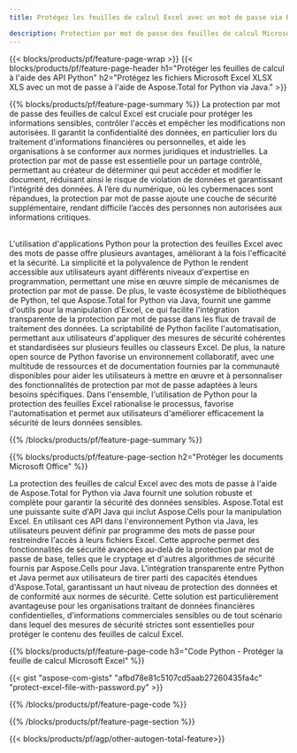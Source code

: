 ```yaml
---
title: Protégez les feuilles de calcul Excel avec un mot de passe via Python 

description: Protection par mot de passe des feuilles de calcul Microsoft Excel XLS XLSX via l'application Python. Appliquez facilement le mot de passe.
---
```


{{< blocks/products/pf/feature-page-wrap >}}
{{< blocks/products/pf/feature-page-header h1="Protéger les feuilles de calcul à l'aide des API Python" h2="Protégez les fichiers Microsoft Excel XLSX XLS avec un mot de passe à l'aide de Aspose.Total for Python via Java." >}}

{{% blocks/products/pf/feature-page-summary %}}
La protection par mot de passe des feuilles de calcul Excel est cruciale pour protéger les informations sensibles, contrôler l'accès et empêcher les modifications non autorisées. Il garantit la confidentialité des données, en particulier lors du traitement d'informations financières ou personnelles, et aide les organisations à se conformer aux normes juridiques et industrielles. La protection par mot de passe est essentielle pour un partage contrôlé, permettant au créateur de déterminer qui peut accéder et modifier le document, réduisant ainsi le risque de violation de données et garantissant l'intégrité des données. À l’ère du numérique, où les cybermenaces sont répandues, la protection par mot de passe ajoute une couche de sécurité supplémentaire, rendant difficile l’accès des personnes non autorisées aux informations critiques. <br /><br />

L'utilisation d'applications Python pour la protection des feuilles Excel avec des mots de passe offre plusieurs avantages, améliorant à la fois l'efficacité et la sécurité. La simplicité et la polyvalence de Python le rendent accessible aux utilisateurs ayant différents niveaux d'expertise en programmation, permettant une mise en œuvre simple de mécanismes de protection par mot de passe. De plus, le vaste écosystème de bibliothèques de Python, tel que Aspose.Total for Python via Java, fournit une gamme d'outils pour la manipulation d'Excel, ce qui facilite l'intégration transparente de la protection par mot de passe dans les flux de travail de traitement des données. La scriptabilité de Python facilite l'automatisation, permettant aux utilisateurs d'appliquer des mesures de sécurité cohérentes et standardisées sur plusieurs feuilles ou classeurs Excel. De plus, la nature open source de Python favorise un environnement collaboratif, avec une multitude de ressources et de documentation fournies par la communauté disponibles pour aider les utilisateurs à mettre en œuvre et à personnaliser des fonctionnalités de protection par mot de passe adaptées à leurs besoins spécifiques. Dans l'ensemble, l'utilisation de Python pour la protection des feuilles Excel rationalise le processus, favorise l'automatisation et permet aux utilisateurs d'améliorer efficacement la sécurité de leurs données sensibles.

{{% /blocks/products/pf/feature-page-summary  %}}



{{% blocks/products/pf/feature-page-section  h2="Protéger les documents Microsoft Office" %}}

La protection des feuilles de calcul Excel avec des mots de passe à l'aide de Aspose.Total for Python via Java fournit une solution robuste et complète pour garantir la sécurité des données sensibles. Aspose.Total est une puissante suite d'API Java qui inclut Aspose.Cells pour la manipulation Excel. En utilisant ces API dans l'environnement Python via Java, les utilisateurs peuvent définir par programme des mots de passe pour restreindre l'accès à leurs fichiers Excel. Cette approche permet des fonctionnalités de sécurité avancées au-delà de la protection par mot de passe de base, telles que le cryptage et d'autres algorithmes de sécurité fournis par Aspose.Cells pour Java. L'intégration transparente entre Python et Java permet aux utilisateurs de tirer parti des capacités étendues d'Aspose.Total, garantissant un haut niveau de protection des données et de conformité aux normes de sécurité. Cette solution est particulièrement avantageuse pour les organisations traitant de données financières confidentielles, d'informations commerciales sensibles ou de tout scénario dans lequel des mesures de sécurité strictes sont essentielles pour protéger le contenu des feuilles de calcul Excel.

{{% blocks/products/pf/feature-page-code h3="Code Python - Protéger la feuille de calcul Microsoft Excel" %}}

{{< gist "aspose-com-gists" "afbd78e81c5107cd5aab27260435fa4c" "protect-excel-file-with-password.py" >}}

{{% /blocks/products/pf/feature-page-code  %}}

{{% /blocks/products/pf/feature-page-section %}}

{{< blocks/products/pf/agp/other-autogen-total-feature>}}